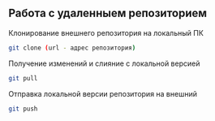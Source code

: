 ## Работа с удаленныем репозиторием

Клонирование внешнего репозитория на локальный ПК
```sh
git clone (url - адрес репозитория)
```

Получение изменений и слияние с локальной версией
```sh
git pull
```

 Отправка локальной версии репозитория на внешний
 ```sh
 git push
 ```
 